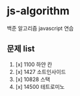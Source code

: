 # js-algorithm
백준 알고리즘 javascript 연습

## 문제 list

1. [x] 1100 하얀 칸
2. [x] 1427 소트인사이드
3. [x] 10828 스택
4. [x] 14500 테트로미노